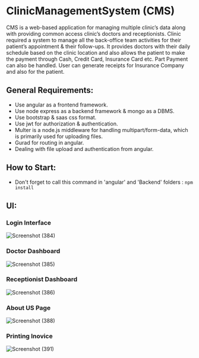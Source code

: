 # ClinicManagementSystem (CMS)

CMS is a web-based application for managing multiple clinic’s data along with providing common access clinic’s doctors and receptionists.
Clinic required a system to manage all the back-office team activities for their patient’s appointment & their follow-ups. It provides doctors with their daily schedule based on the clinic location and also allows the patient to make the payment through Cash, Credit Card, Insurance Card etc. Part Payment can also be handled. User can generate receipts for Insurance Company and also for the patient.

## General Requirements:

- Use angular as a frontend framework.
- Use node express as a backend framework & mongo as a DBMS.
- Use bootstrap & saas css format.
- Use jwt for authorization & authentication.
- Multer is a node.js middleware for handling multipart/form-data, which is primarily used for uploading files.
- Gurad for routing in angular.
- Dealing with file upload and authentication from angular.

## How to Start: 

* Don't forget to call this command in 'angular' and 'Backend' folders : `npm install` 

## UI:

### Login Interface
![Screenshot (384)](https://user-images.githubusercontent.com/42186759/159978815-51aaad12-ecee-460b-932b-1eeb4c5ce495.png)

### Doctor Dashboard
![Screenshot (385)](https://user-images.githubusercontent.com/42186759/159978997-e4b4f0c1-24c1-4c4b-ba98-95331ebcaddb.png)

### Receptionist Dashboard
![Screenshot (386)](https://user-images.githubusercontent.com/42186759/159979201-eaf1bcdb-a7fe-4e22-8897-9c99c0db6d0b.png)

### About US Page
![Screenshot (388)](https://user-images.githubusercontent.com/42186759/159979161-815baf21-eb9d-419c-a660-a0e290c30673.png)

### Printing Inovice
![Screenshot (391)](https://user-images.githubusercontent.com/42186759/159979302-2cfcd518-2f42-4bba-acf4-7094fbf711cd.png)
